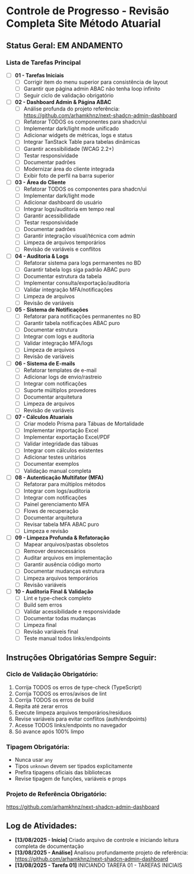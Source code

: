 # Controle de Progresso - Revisão Completa Site Método Atuarial

## Status Geral: EM ANDAMENTO

### Lista de Tarefas Principal

- [ ] **01 - Tarefas Iniciais**
  - [ ] Corrigir item do menu superior para consistência de layout
  - [ ] Garantir que página admin ABAC não tenha loop infinito
  - [ ] Seguir ciclo de validação obrigatório
  
- [ ] **02 - Dashboard Admin & Página ABAC**
  - [ ] Análise profunda do projeto referência: https://github.com/arhamkhnz/next-shadcn-admin-dashboard
  - [ ] Refatorar TODOS os componentes para shadcn/ui
  - [ ] Implementar dark/light mode unificado
  - [ ] Adicionar widgets de métricas, logs e status
  - [ ] Integrar TanStack Table para tabelas dinâmicas
  - [ ] Garantir acessibilidade (WCAG 2.2+)
  - [ ] Testar responsividade
  - [ ] Documentar padrões
  - [ ] Modernizar área do cliente integrada
  - [ ] Exibir foto de perfil na barra superior

- [ ] **03 - Área do Cliente**
  - [ ] Refatorar TODOS os componentes para shadcn/ui
  - [ ] Implementar dark/light mode
  - [ ] Adicionar dashboard do usuário
  - [ ] Integrar logs/auditoria em tempo real
  - [ ] Garantir acessibilidade
  - [ ] Testar responsividade
  - [ ] Documentar padrões
  - [ ] Garantir integração visual/técnica com admin
  - [ ] Limpeza de arquivos temporários
  - [ ] Revisão de variáveis e conflitos

- [ ] **04 - Auditoria & Logs**
  - [ ] Refatorar sistema para logs permanentes no BD
  - [ ] Garantir tabela logs siga padrão ABAC puro
  - [ ] Documentar estrutura da tabela
  - [ ] Implementar consulta/exportação/auditoria
  - [ ] Validar integração MFA/notificações
  - [ ] Limpeza de arquivos
  - [ ] Revisão de variáveis

- [ ] **05 - Sistema de Notificações**
  - [ ] Refatorar para notificações permanentes no BD
  - [ ] Garantir tabela notificações ABAC puro
  - [ ] Documentar estrutura
  - [ ] Integrar com logs e auditoria
  - [ ] Validar integração MFA/logs
  - [ ] Limpeza de arquivos
  - [ ] Revisão de variáveis

- [ ] **06 - Sistema de E-mails**
  - [ ] Refatorar templates de e-mail
  - [ ] Adicionar logs de envio/rastreio
  - [ ] Integrar com notificações
  - [ ] Suporte múltiplos provedores
  - [ ] Documentar arquitetura
  - [ ] Limpeza de arquivos
  - [ ] Revisão de variáveis

- [ ] **07 - Cálculos Atuariais**
  - [ ] Criar modelo Prisma para Tábuas de Mortalidade
  - [ ] Implementar importação Excel
  - [ ] Implementar exportação Excel/PDF
  - [ ] Validar integridade das tábuas
  - [ ] Integrar com cálculos existentes
  - [ ] Adicionar testes unitários
  - [ ] Documentar exemplos
  - [ ] Validação manual completa

- [ ] **08 - Autenticação Multifator (MFA)**
  - [ ] Refatorar para múltiplos métodos
  - [ ] Integrar com logs/auditoria
  - [ ] Integrar com notificações
  - [ ] Painel gerenciamento MFA
  - [ ] Flows de recuperação
  - [ ] Documentar arquitetura
  - [ ] Revisar tabela MFA ABAC puro
  - [ ] Limpeza e revisão

- [ ] **09 - Limpeza Profunda & Refatoração**
  - [ ] Mapear arquivos/pastas obsoletos
  - [ ] Remover desnecessários
  - [ ] Auditar arquivos em implementação
  - [ ] Garantir ausência código morto
  - [ ] Documentar mudanças estrutura
  - [ ] Limpeza arquivos temporários
  - [ ] Revisão variáveis

- [ ] **10 - Auditoria Final & Validação**
  - [ ] Lint e type-check completo
  - [ ] Build sem erros
  - [ ] Validar acessibilidade e responsividade
  - [ ] Documentar todas mudanças
  - [ ] Limpeza final
  - [ ] Revisão variáveis final
  - [ ] Teste manual todos links/endpoints

## Instruções Obrigatórias Sempre Seguir:

### Ciclo de Validação Obrigatório:
1. Corrija TODOS os erros de type-check (TypeScript)
2. Corrija TODOS os erros/avisos de lint
3. Corrija TODOS os erros de build
4. Repita até zerar erros
5. Execute limpeza arquivos temporários/resíduos
6. Revise variáveis para evitar conflitos (auth/endpoints)
7. Acesse TODOS links/endpoints no navegador
8. Só avance após 100% limpo

### Tipagem Obrigatória:
- Nunca usar `any`
- Tipos `unknown` devem ser tipados explicitamente
- Prefira tipagens oficiais das bibliotecas
- Revise tipagem de funções, variáveis e props

### Projeto de Referência Obrigatório:
https://github.com/arhamkhnz/next-shadcn-admin-dashboard

## Log de Atividades:
- **[13/08/2025 - Início]** Criado arquivo de controle e iniciando leitura completa de documentação
- **[13/08/2025 - Análise]** Analisou profundamente projeto de referência: https://github.com/arhamkhnz/next-shadcn-admin-dashboard
- **[13/08/2025 - Tarefa 01]** INICIANDO TAREFA 01 - TAREFAS INICIAIS
